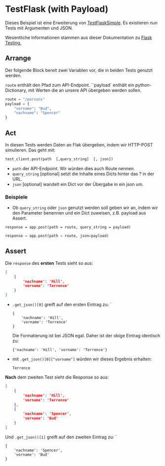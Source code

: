 # TestFlask (with Payload)

Dieses Beispiel ist eine Erweiterung von [TestFlaskSimple](https://github.com/gsoTH/flaskShowcase/tree/master/unitTests/testFlaskSimple). Es existieren nun Tests mit Argumenten und JSON.

Wesentliche Informationen stammen aus dieser Dokumentation zu [Flask Testing.](https://flask.palletsprojects.com/en/2.2.x/testing/)

## Arrange
Der folgende Block bereit zwei Variablen vor, die in beiden Tests genutzt werden. 

`route` enthält den Pfad zum API-Endpoint.
``payload` enthält ein python-Dictionary, mit Werten die an unsere API übergeben werden sollen.
```python
route = "/persons"
payload = {
    "vorname": "Bud",
    "nachname": "Spencer"
}
```

## Act 
In diesen Tests werden Daten an Flak übergeben, indem wir HTTP-POST simulieren. Das geht mit:
```python
test_client.post(path  [,query_string]  [, json])
```
- `path` der API-Endpoint. Wir würden dies auch Route nennen.
- `query_string` [optional] setzt die Inhalte eines Dicts hinter das ? in der URL.
- `json` [optional] wandelt ein Dict vor der Übergabe in ein json um.


### Beispiele
- Ob `query_string` oder `json` genutzt werden soll geben wir an, indem wir den Parameter benennen und ein Dict zuweisen, z.B. payload aus Assert.

```pyton
response = app.post(path = route, query_string = payload)
```

```python
response = app.post(path = route, json=payload)
```

## Assert
Die `response` des **ersten** Tests sieht so aus:
```json
[
    {
        'nachname': 'Hill', 
        'vorname': 'Terrence'
    }
]
```

- `.get_json()[0]` greift auf den ersten Eintrag zu: `
    ```
    {
        'nachname': 'Hill', 
        'vorname': 'Terrence'
    }
    ```
    Die Formatierung ist bei JSON egal. Daher ist der obige Eintrag identisch zu: 
    ```
    {'nachname': 'Hill', 'vorname': 'Terrence'}
    ```
- mit `.get_json()[0]["vorname"]` würden wir dieses Ergebnis erhalten:
    ```
    Terrence
    ```

**Nach** dem zweiten Test sieht die Response so aus:
```json
[
    {
        'nachname': 'Hill', 
        'vorname': 'Terrence'
    }, 
    {
        'nachname': 'Spencer', 
        'vorname': 'Bud'
    }
]
```

Und `.get_json()[1]` greift auf den zweiten Eintrag zu: `
```
{
    'nachname': 'Spencer', 
    'vorname': 'Bud'
}
```
